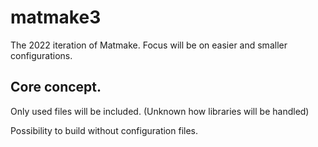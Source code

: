 # matmake3

The 2022 iteration of Matmake. Focus will be on easier and smaller configurations.

## Core concept.

Only used files will be included. (Unknown how libraries will be handled)

Possibility to build without configuration files.

